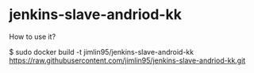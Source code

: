 # jenkins-slave-andriod-kk
How to use it?

$ sudo docker build -t jimlin95/jenkins-slave-android-kk  https://raw.githubusercontent.com/jimlin95/jenkins-slave-andriod-kk.git
